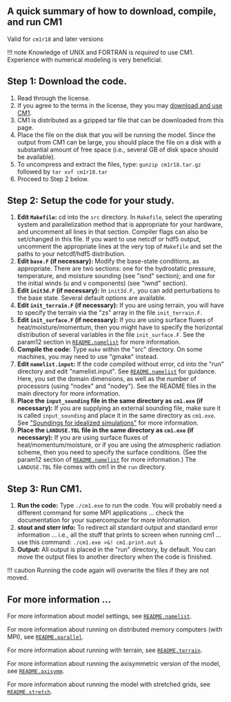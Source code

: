 ## A quick summary of how to download, compile, and run CM1

Valid for `cm1r18` and later versions

!!! note
    Knowledge of UNIX and FORTRAN is *required* to use CM1. Experience with numerical modeling is very beneficial.

## Step 1: Download the code.

1.  Read through the license.
2.  If you agree to the terms in the license, they you may [download and use CM1](releases.md).
3.  CM1 is distributed as a gzipped tar file that can be downloaded from this page.
4.  Place the file on the disk that you will be running the model. Since the output from CM1 can be large, you should place the file on a disk with a substantial amount of free space (i.e., several GB of disk space should be available).
5.  To uncompress and extract the files, type: `gunzip cm1r18.tar.gz` followed by `tar xvf cm1r18.tar`
6.  Proceed to Step 2 below.

## Step 2: Setup the code for your study.

1.  **Edit `Makefile`:** cd into the `src` directory. In `Makefile`, select the operating system and parallelization method that is appropriate for your hardware, and uncomment all lines in that section. Compiler flags can also be set/changed in this file. If you want to use netcdf or hdf5 output, uncomment the appropriate lines at the very top of `Makefile` and set the paths to your netcdf/hdf5 distribution.
2.  **Edit `base.F` (if necessary):** Modify the base-state conditions, as appropriate. There are two sections: one for the hydrostatic pressure, temperature, and moisture sounding (see "isnd" section); and one for the initial winds (u and v components) (see "iwnd" section).
3.  **Edit `init3d.F` (if necessary):** In `init3d.F,` you can add perturbations to the base state. Several default options are available.
4.  **Edit `init_terrain.F` (if necessary):** If you are using terrain, you will have to specify the terrain via the "zs" array in the file `init_terrain.F`.
5.  **Edit `init_surface.F` (if necessary):** If you are using surface fluxes of heat/moisture/momentum, then you might have to specify the horizontal distribution of several variables in the file `init_surface.F`. See the param12 section in [`README.namelist`](README.namelist.md) for more information.
6.  **Compile the code:** Type `make` within the "src" directory. On some machines, you may need to use "gmake" instead.
7.  **Edit `namelist.input`:** If the code compiled without error, cd into the "run" directory and edit "namelist.input". See [`README.namelist`](README.namelist.md) for guidance. Here, you set the domain dimensions, as well as the number of processors (using "nodex" and "nodey"). See the README files in the main directory for more information.
8.  **Place the `input_sounding` file in the same directory as `cm1.exe` (if necessary):** If you are supplying an external sounding file, make sure it is called `input_sounding` and place it in the same directory as `cm1.exe`. See ["Soundings for idealized simulations"](soundings.md) for more information.
9.  **Place the `LANDUSE.TBL` file in the same directory as `cm1.exe` (if necessary):** If you are using surface fluxes of heat/momentum/moisture, or if you are using the atmospheric radiation scheme, then you need to specify the surface conditions. (See the param12 section of [`README.namelist`](README.namelist.md) for more information.) The `LANDUSE.TBL` file comes with cm1 in the `run` directory.

## Step 3: Run CM1.

1.  **Run the code:** Type `./cm1.exe` to run the code. You will probably need a different command for some MPI applications ... check the documentation for your supercomputer for more information.
2.  **stout and sterr info:** To redirect all standard output and standard error information ... i.e., all the stuff that prints to screen when running cm1 ... use this command: `./cm1.exe >&! cm1.print.out &`
3.  **Output:** All output is placed in the "run" directory, by default. You can move the output files to another directory when the code is finished.

!!! caution
    Running the code again will overwrite the files if they are not moved.

## For more information ...

For more information about model settings, see [`README.namelist`](README.namelist.md).

For more information about running on distributed memory computers (with MPI), see [`README.parallel`](README.parallel.md).

For more information about running with terrain, see [`README.terrain`](README.terrain.md).

For more information about running the axisymmetric version of the model, see [`README.axisymm`](README.axisymm.md).

For more information about running the model with stretched grids, see [`README.stretch`](README.stretch.md).
